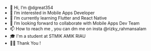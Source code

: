- 👋 Hi, I’m @dgreat354
- 👀 I’m interested in Mobile Apps Developer
- 🌱 I’m currently learning Flutter and React Native
- 💞️ I’m looking forward to collaborate with Mobile Apps Dev Team
- 📫 How to reach me , you can dm me on insta @rizky_rahmansalam
- 🎓 I'm a student at STMIK AMIK RIAU
- 🙇‍♂️ Thank You !
<!---
dgreat354/dgreat354 is a ✨ special ✨ repository because its `README.md` (this file) appears on your GitHub profile.
You can click the Preview link to take a look at your changes.
--->
